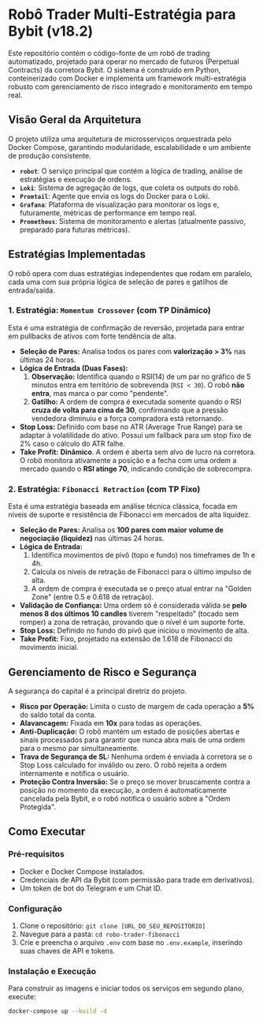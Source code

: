 # Robô Trader Multi-Estratégia para Bybit (v18.2)

Este repositório contém o código-fonte de um robô de trading automatizado, projetado para operar no mercado de futuros (Perpetual Contracts) da corretora Bybit. O sistema é construído em Python, conteinerizado com Docker e implementa um framework multi-estratégia robusto com gerenciamento de risco integrado e monitoramento em tempo real.

## Visão Geral da Arquitetura

O projeto utiliza uma arquitetura de microsserviços orquestrada pelo Docker Compose, garantindo modularidade, escalabilidade e um ambiente de produção consistente.

-   **`robot`**: O serviço principal que contém a lógica de trading, análise de estratégias e execução de ordens.
-   **`Loki`**: Sistema de agregação de logs, que coleta os outputs do robô.
-   **`Promtail`**: Agente que envia os logs do Docker para o Loki.
-   **`Grafana`**: Plataforma de visualização para monitorar os logs e, futuramente, métricas de performance em tempo real.
-   **`Prometheus`**: Sistema de monitoramento e alertas (atualmente passivo, preparado para futuras métricas).

## Estratégias Implementadas

O robô opera com duas estratégias independentes que rodam em paralelo, cada uma com sua própria lógica de seleção de pares e gatilhos de entrada/saída.

### 1. Estratégia: `Momentum Crossover` (com TP Dinâmico)

Esta é uma estratégia de confirmação de reversão, projetada para entrar em pullbacks de ativos com forte tendência de alta.

-   **Seleção de Pares:** Analisa todos os pares com **valorização > 3%** nas últimas 24 horas.
-   **Lógica de Entrada (Duas Fases):**
    1.  **Observação:** Identifica quando o RSI(14) de um par no gráfico de 5 minutos entra em território de sobrevenda (`RSI < 30`). O robô **não entra**, mas marca o par como "pendente".
    2.  **Gatilho:** A ordem de compra é executada somente quando o RSI **cruza de volta para cima de 30**, confirmando que a pressão vendedora diminuiu e a força compradora está retornando.
-   **Stop Loss:** Definido com base no ATR (Average True Range) para se adaptar à volatilidade do ativo. Possui um fallback para um stop fixo de 2% caso o cálculo do ATR falhe.
-   **Take Profit:** **Dinâmico**. A ordem é aberta sem alvo de lucro na corretora. O robô monitora ativamente a posição e a fecha com uma ordem a mercado quando o **RSI atinge 70**, indicando condição de sobrecompra.

### 2. Estratégia: `Fibonacci Retraction` (com TP Fixo)

Esta é uma estratégia baseada em análise técnica clássica, focada em níveis de suporte e resistência de Fibonacci em mercados de alta liquidez.

-   **Seleção de Pares:** Analisa os **100 pares com maior volume de negociação (liquidez)** nas últimas 24 horas.
-   **Lógica de Entrada:**
    1.  Identifica movimentos de pivô (topo e fundo) nos timeframes de 1h e 4h.
    2.  Calcula os níveis de retração de Fibonacci para o último impulso de alta.
    3.  A ordem de compra é executada se o preço atual entrar na "Golden Zone" (entre 0.5 e 0.618 de retração).
-   **Validação de Confiança:** Uma ordem só é considerada válida se **pelo menos 8 dos últimos 10 candles** tiverem "respeitado" (tocado sem romper) a zona de retração, provando que o nível é um suporte forte.
-   **Stop Loss:** Definido no fundo do pivô que iniciou o movimento de alta.
-   **Take Profit:** Fixo, projetado na extensão de 1.618 de Fibonacci do movimento inicial.

## Gerenciamento de Risco e Segurança

A segurança do capital é a principal diretriz do projeto.

-   **Risco por Operação:** Limita o custo de margem de cada operação a **5%** do saldo total da conta.
-   **Alavancagem:** Fixada em **10x** para todas as operações.
-   **Anti-Duplicação:** O robô mantém um estado de posições abertas e sinais processados para garantir que nunca abra mais de uma ordem para o mesmo par simultaneamente.
-   **Trava de Segurança de SL:** Nenhuma ordem é enviada à corretora se o Stop Loss calculado for inválido ou zero. O robô rejeita a ordem internamente e notifica o usuário.
-   **Proteção Contra Inversão:** Se o preço se mover bruscamente contra a posição no momento da execução, a ordem é automaticamente cancelada pela Bybit, e o robô notifica o usuário sobre a "Ordem Protegida".

## Como Executar

### Pré-requisitos
- Docker e Docker Compose instalados.
- Credenciais de API da Bybit (com permissão para trade em derivativos).
- Um token de bot do Telegram e um Chat ID.

### Configuração
1.  Clone o repositório: `git clone [URL_DO_SEU_REPOSITORIO]`
2.  Navegue para a pasta: `cd robo-trader-fibonacci`
3.  Crie e preencha o arquivo `.env` com base no `.env.example`, inserindo suas chaves de API e tokens.

### Instalação e Execução
Para construir as imagens e iniciar todos os serviços em segundo plano, execute:
```bash
docker-compose up --build -d
